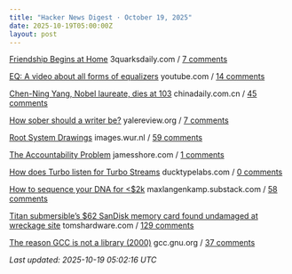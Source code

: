 ```yaml
---
title: "Hacker News Digest · October 19, 2025"
date: 2025-10-19T05:00:00Z
layout: post
---
```


[Friendship Begins at Home](https://3quarksdaily.com/3quarksdaily/2025/10/friendship-begins-at-home.html)  3quarksdaily.com / [7 comments](https://news.ycombinator.com/item?id=45631503)

[EQ: A video about all forms of equalizers](https://www.youtube.com/watch?v=CLAt95PrwL4)  youtube.com / [14 comments](https://news.ycombinator.com/item?id=45626349)

[Chen-Ning Yang, Nobel laureate, dies at 103](https://www.chinadaily.com.cn/a/202510/18/WS68f3170ea310f735438b5bf2.html)  chinadaily.com.cn / [45 comments](https://news.ycombinator.com/item?id=45625229)

[How sober should a writer be?](https://yalereview.org/article/crosley-how-sober-should-a-writer-be)  yalereview.org / [7 comments](https://news.ycombinator.com/item?id=45535644)

[Root System Drawings](https://images.wur.nl/digital/collection/coll13/search)  images.wur.nl / [59 comments](https://news.ycombinator.com/item?id=45627394)

[The Accountability Problem](https://www.jamesshore.com/v2/blog/2025/the-accountability-problem)  jamesshore.com / [1 comments](https://news.ycombinator.com/item?id=45631678)

[How does Turbo listen for Turbo Streams](https://ducktypelabs.com/how-does-turbo-listen-for-turbo-streams/)  ducktypelabs.com / [0 comments](https://news.ycombinator.com/item?id=45573626)

[How to sequence your DNA for <$2k](https://maxlangenkamp.substack.com/p/how-to-sequence-your-dna-for-2k)  maxlangenkamp.substack.com / [58 comments](https://news.ycombinator.com/item?id=45629970)

[Titan submersible’s $62 SanDisk memory card found undamaged at wreckage site](https://www.tomshardware.com/pc-components/microsd-cards/tragic-oceangate-titan-submersibles-usd62-sandisk-memory-card-found-undamaged-at-wreckage-site-12-stills-and-nine-videos-have-been-recovered-but-none-from-the-fateful-implosion)  tomshardware.com / [129 comments](https://news.ycombinator.com/item?id=45613898)

[The reason GCC is not a library (2000)](https://gcc.gnu.org/legacy-ml/gcc/2000-01/msg00572.html)  gcc.gnu.org / [37 comments](https://news.ycombinator.com/item?id=45557032)


_Last updated: 2025-10-19 05:02:16 UTC_
